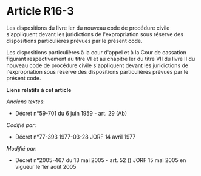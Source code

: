 # Article R16-3

Les dispositions du livre Ier du nouveau code de procédure civile s'appliquent devant les juridictions de l'expropriation
sous réserve des dispositions particulières prévues par le présent code.

Les dispositions particulières à la cour d'appel et à la Cour de cassation figurant respectivement au titre VI et au chapitre
Ier du titre VII du livre II du nouveau code de procédure civile s'appliquent devant les juridictions de l'expropriation sous
réserve des dispositions particulières prévues par le présent code.

**Liens relatifs à cet article**

_Anciens textes_:

  - Décret n°59-701 du 6 juin 1959 - art. 29 (Ab)

_Codifié par_:

  - Décret n°77-393 1977-03-28 JORF 14 avril 1977

_Modifié par_:

  - Décret n°2005-467 du 13 mai 2005 - art. 52 () JORF 15 mai 2005 en vigueur le 1er août 2005
